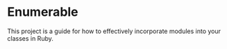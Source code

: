 # Enumerable
This project is a guide for how to effectively incorporate modules into your classes in Ruby. 
